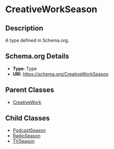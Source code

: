 # CreativeWorkSeason

## Description
A type defined in Schema.org.

## Schema.org Details
- **Type**: Type
- **URI**: https://schema.org/CreativeWorkSeason

## Parent Classes
- [CreativeWork](../CreativeWork.md)

## Child Classes
- [PodcastSeason](PodcastSeason/PodcastSeason.md)
- [RadioSeason](RadioSeason/RadioSeason.md)
- [TVSeason](TVSeason/TVSeason.md)

